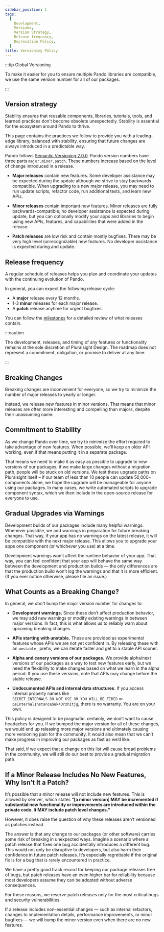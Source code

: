 ```yaml
---
sidebar_position: 1
tags:
  [
    Development,
    Versions,
    Version Strategy,
    Release frequency,
    Deprecation Policy,
  ]
title: Versioning Policy
---
```


:::tip Global Versioning

To make it easier for you to ensure multiple Pando libraries are compatible, we use the same version number for all of our packages.

:::

## Version strategy

Stability ensures that reusable components, libraries, tutorials, tools, and learned practices don't become obsolete unexpectedly. Stability is essential for the ecosystem around Pando to thrive.

This page contains the practices we follow to provide you with a leading-edge library, balanced with stability, ensuring that future changes are always introduced in a predictable way.

Pando follows [Semantic Versioning 2.0.0](https://semver.org/). Pando version numbers have three parts `major.minor.patch`. These numbers increase based on the level of change introduced in a release.

- **Major releases** contain new features. Some developer assistance may be expected during the update although we strive to stay backwards compatible. When upgrading to a new major release, you may need to run update scripts, refactor code, run additional tests, and learn new APIs.

- **Minor releases** contain important new features. Minor releases are fully backwards-compatible; no developer assistance is expected during update, but you can optionally modify your apps and libraries to begin using new APIs, features, and capabilities that were added in the release.

- **Patch releases** are low risk and contain mostly bugfixes. There may be very high level (unrecognizable) new features. No developer assistance is expected during and update.

## Release frequency

A regular schedule of releases helps you plan and coordinate your updates with the continuing evolution of Pando.

In general, you can expect the following release cycle:

- A **major** release every 12 months.
- 1-3 **minor** releases for each major release.
- A **patch** release anytime for urgent bugfixes.

You can follow the [milestones](https://github.com/pluralsight/pando/milestones) for a detailed review of what releases contain.

:::caution

The development, releases, and timing of any features or functionality remains at the sole discretion of Pluralsight Design. The roadmap does not represent a commitment, obligation, or promise to deliver at any time.

:::

## Breaking Changes

Breaking changes are inconvenient for everyone, so we try to minimize the number of major releases to yearly or longer.

Instead, we release new features in minor versions. That means that minor releases are often more interesting and compelling than majors, despite their unassuming name.

## Commitment to Stability

As we change Pando over time, we try to minimize the effort required to take advantage of new features. When possible, we’ll keep an older API working, even if that means putting it in a separate package.

That means we need to make it as easy as possible to upgrade to new versions of our packages; if we make large changes without a migration path, people will be stuck on old versions. We test these upgrade paths on Pluralsight itself – if our team of less than 10 people can update 50,000+ components alone, we hope the upgrade will be manageable for anyone using our packages. In many cases, we write automated scripts to upgrade component syntax, which we then include in the open-source release for everyone to use.

## Gradual Upgrades via Warnings

Development builds of our packages include many helpful warnings. Whenever possible, we add warnings in preparation for future breaking changes. That way, if your app has no warnings on the latest release, it will be compatible with the next major release. This allows you to upgrade your apps one component (or whichever you use) at a time.

Development warnings won’t affect the runtime behavior of your app. That way, you can feel confident that your app will behave the same way between the development and production builds — the only differences are that the production build won’t log the warnings and that it is more efficient. (If you ever notice otherwise, please file an issue.)

## What Counts as a Breaking Change?

In general, we _don’t_ bump the major version number for changes to:

- **Development warnings.** Since these don’t affect production behavior, we may add new warnings or modify existing warnings in between major versions. In fact, this is what allows us to reliably warn about upcoming breaking changes.

- **APIs starting with unstable.** These are provided as experimental features whose APIs we are not yet confident in. By releasing these with an `unstable_` prefix, we can iterate faster and get to a stable API sooner.

- **Alpha and canary versions of our packages.** We provide alpha/next versions of our packages as a way to test new features early, but we need the flexibility to make changes based on what we learn in the alpha period. If you use these versions, note that APIs may change before the stable release.

- **Undocumented APIs and internal data structures.** If you access internal property names like `SECRET_INTERNALS_DO_NOT_USE_OR_YOU_WILL_BE_FIRED` or `psInternalInstance$uk43rzhitjg`, there is no warranty. You are on your own.

This policy is designed to be pragmatic: certainly, we don’t want to cause headaches for you. If we bumped the major version for all of these changes, we would end up releasing more major versions and ultimately causing more versioning pain for the community. It would also mean that we can’t make progress in improving our packages as fast as we’d like.

That said, if we expect that a change on this list will cause broad problems in the community, we will still do our best to provide a gradual migration path.

## If a Minor Release Includes No New Features, Why Isn’t It a Patch?

It’s possible that a minor release will not include new features. This is allowed by semver, which states **”[a minor version] MAY be incremented if substantial new functionality or improvements are introduced within the private code. It MAY include patch level changes.”**

However, it does raise the question of why these releases aren’t versioned as patches instead.

The answer is that any change to our packages (or other software) carries some risk of breaking in unexpected ways. Imagine a scenario where a patch release that fixes one bug accidentally introduces a different bug. This would not only be disruptive to developers, but also harm their confidence in future patch releases. It’s especially regrettable if the original fix is for a bug that is rarely encountered in practice.

We have a pretty good track record for keeping our package releases free of bugs, but patch releases have an even higher bar for reliability because most developers assume they can be adopted without adverse consequences.

For these reasons, we reserve patch releases only for the most critical bugs and security vulnerabilities.

If a release includes non-essential changes — such as internal refactors, changes to implementation details, performance improvements, or minor bugfixes — we will bump the minor version even when there are no new features.
